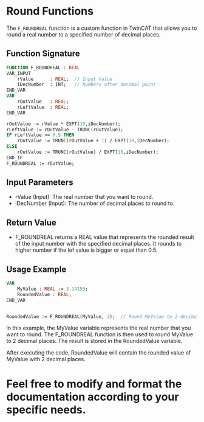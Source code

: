 # Round Functions

The `F_ROUNDREAL` function is a custom function in TwinCAT that allows you to round a real number to a specified number of decimal places.

## Function Signature

```pascal
FUNCTION F_ROUNDREAL : REAL
VAR_INPUT
    rValue      : REAL;  // Input Value
    iDecNumber  : INT;   // Numbers after decimal point
END_VAR
VAR
    rOutValue   : REAL;
    rLeftValue	: REAL;
END_VAR

rOutValue := rValue * EXPT(10,iDecNumber);
rLeftValue := rOutValue - TRUNC(rOutValue);
IF rLeftValue >= 0.5 THEN
	rOutValue := TRUNC(rOutValue + 1) / EXPT(10,iDecNumber);
ELSE
	rOutValue := TRUNC(rOutValue) / EXPT(10,iDecNumber);
END_IF
F_ROUNDREAL := rOutValue;
```

## Input Parameters
- rValue (Input): The real number that you want to round.
- iDecNumber (Input): The number of decimal places to round to.

## Return Value
- F_ROUNDREAL returns a REAL value that represents the rounded result of the input number with the specified decimal places. It rounds to higher number if the lef value is bigger or equal than 0.5.

## Usage Example

```pascal
VAR
    MyValue : REAL := 3.14159;
    RoundedValue : REAL;
END_VAR


RoundedValue := F_ROUNDREAL(MyValue, 2);  // Round MyValue to 2 decimal places - Rounded value = 3.14
```

In this example, the MyValue variable represents the real number that you want to round. The F_ROUNDREAL function is then used to round MyValue to 2 decimal places. The result is stored in the RoundedValue variable.

After executing the code, RoundedValue will contain the rounded value of MyValue with 2 decimal places.

# Feel free to modify and format the documentation according to your specific needs.
